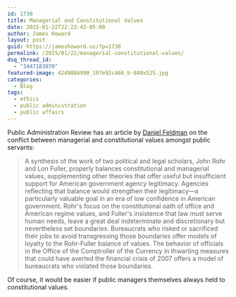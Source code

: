 ```yaml
---
id: 1730
title: Managerial and Constitutional Values
date: 2015-01-22T22:23:43-05:00
author: James Howard
layout: post
guid: https://jameshoward.us/?p=1730
permalink: /2015/01/22/managerial-constitutional-values/
dsq_thread_id:
  - "3447183070"
featured-image: 4249886990_107e92c466_b-840x525.jpg
categories:
  - Blog
tags:
  - ethics
  - public administration
  - public affairs
---
```

Public Administration Review has an article by [Daniel Feldman](http://onlinelibrary.wiley.com/doi/10.1111/puar.12279/abstract) on the conflict between managerial and constitutional values amongst public servants:

> A synthesis of the work of two political and legal scholars, John Rohr and Lon Fuller, properly balances constitutional and managerial values, supplementing other theories that offer useful but insufficient support for American government agency legitimacy. Agencies reflecting that balance would strengthen their legitimacy—a particularly valuable goal in an era of low confidence in American government. Rohr's focus on the constitutional oath of office and American regime values, and Fuller's insistence that law must serve human needs, leave a great deal indeterminate and discretionary but nevertheless set boundaries. Bureaucrats who risked or sacrificed their jobs to avoid transgressing those boundaries offer models of loyalty to the Rohr-Fuller balance of values. The behavior of officials in the Office of the Comptroller of the Currency in thwarting measures that could have averted the financial crisis of 2007 offers a model of bureaucrats who violated those boundaries.

Of course, it would be easier if public managers themselves always held to constitutional values.
